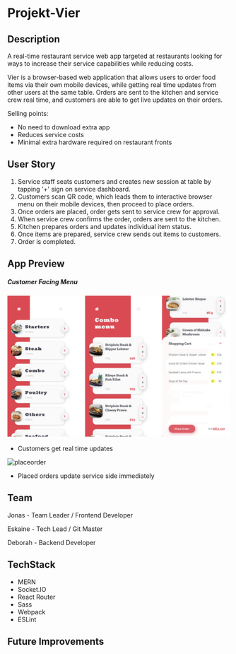 # Projekt-Vier

## Description

A real-time restaurant service web app targeted at restaurants looking for ways to increase their service capabilities while reducing costs.

Vier is a browser-based web application that allows users to order food items via their own mobile devices, while getting real time updates from other users at the same table. Orders are sent to the kitchen and service crew real time, and customers are able to get live updates on their orders.

Selling points:

- No need to download extra app
- Reduces service costs
- Minimal extra hardware required on restaurant fronts

## User Story

1. Service staff seats customers and creates new session at table by tapping '+' sign on service dashboard.
1. Customers scan QR code, which leads them to interactive browser menu on their mobile devices, then proceed to place orders.
1. Once orders are placed, order gets sent to service crew for approval.
1. When service crew confirms the order, orders are sent to the kitchen.
1. Kitchen prepares orders and updates individual item status.
1. Once items are prepared, service crew sends out items to customers.
1. Order is completed.

## App Preview

##### Customer Facing Menu

![menu](/readme/menus.png)

- Customers get real time updates

![placeorder](/readme/video.gif)

- Placed orders update service side immediately

## Team

Jonas - Team Leader / Frontend Developer

Eskaine - Tech Lead / Git Master

Deborah - Backend Developer

## TechStack

- MERN
- Socket.IO
- React Router
- Sass
- Webpack
- ESLint

## Future Improvements
